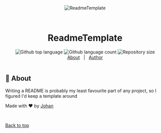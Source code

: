 <div align="center" id="top"> 
  <img src="./.github/app.gif" alt="ReadmeTemplate" />

  &#xa0;

  <!-- <a href="{{app_url}}">Demo</a> -->
</div>

<h1 align="center">ReadmeTemplate</h1>

<div align="center">
  <img alt="Github top language" src="https://img.shields.io/github/languages/top/johanstech/ReadmeTemplate?color=B8337A">
  <img alt="Github language count" src="https://img.shields.io/github/languages/count/johanstech/ReadmeTemplate?color=B8337A">
  <img alt="Repository size" src="https://img.shields.io/github/repo-size/johanstech/ReadmeTemplate?color=B8337A">
  <!-- <img alt="License" src="https://img.shields.io/github/license/johanstech/ReadmeTemplate?color=B8337A"> -->
  <!-- <img alt="Github issues" src="https://img.shields.io/github/issues/johanstech/ReadmeTemplate?color=B8337A" /> -->
  <!-- <img alt="Github forks" src="https://img.shields.io/github/forks/johanstech/ReadmeTemplate?color=B8337A" /> -->
  <!-- <img alt="Github stars" src="https://img.shields.io/github/stars/johanstech/ReadmeTemplate?color=B8337A" /> -->
</div>

<div align="center">
  <a href="#dart-about">About</a> &#xa0; | &#xa0; 
  <a href="https://github.com/johanstech" target="_blank">Author</a>
</div>

<br>

## :dart: About

Writing a README is probably my least favourite part of any project, so I figured I'd keep a template around


Made with :heart: by <a href="https://github.com/johanstech" target="_blank">Johan</a>

&#xa0;

<a href="#top">Back to top</a>
